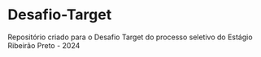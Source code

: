 # Desafio-Target
 Repositório criado para o Desafio Target do processo seletivo do Estágio Ribeirão Preto - 2024 
